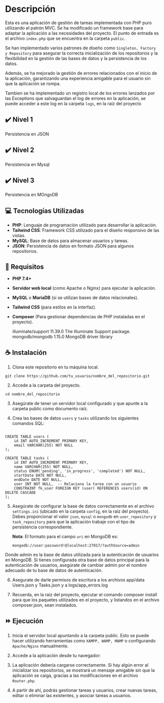 # Descripción

Esta es una aplicación de gestión de tareas implementada con PHP puro utilizando el patrón MVC. Se ha modificado un framework base para adaptar la aplicación a las necesidades del proyecto. El punto de entrada es el archivo `index.php` que se encuentra en la carpeta `public`.

Se han implementado varios patrones de diseño como `Singleton, Factory y Repository` para asegurar la correcta inicialización de los repositorios y la flexibilidad en la gestión de las bases de datos y la persistencia de los datos.

Además, se ha mejorado la gestión de errores relacionados con el inicio de la aplicación, garantizando una experiencia amigable para el usuario sin que la aplicación se rompa.

Tambien se ha implementado un registro local de los errores lanzados por las Exceptions que salvaguardan el log de errores en la aplicación, se puede acceder a este log en la carpeta `logs`, en la raíz del proyecto

## ✔️	 Nivel 1

Persistencia en JSON

## ✔️	 Nivel 2

Persistencia en Mysql


## ✔️	 Nivel 3

Persistencia en MOngoDB


## 💻 Tecnologías Utilizadas

- **PHP**: Lenguaje de programación utilizado para desarrollar la aplicación.
- **Tailwind CSS**: Framework CSS utilizado para el diseño responsivo de las vistas.
- **MySQL**: Base de datos para almacenar usuarios y tareas.
- **JSON**: Persistencia de datos en formato JSON para algunos repositorios.

## 🔑 Requisitos

- **PHP 7.4+**
- **Servidor web local** (como Apache o Nginx) para ejecutar la aplicación.
- **MySQL** o **MariaDB** (si se utilizan bases de datos relacionales).
- **Tailwind CSS** (para estilos en la interfaz).
- **Composer** (Para gestionar dependencias de PHP instaladas en el proyecto).

    illuminate/support 11.39.0 The Illuminate Support package.
    mongodb/mongodb    1.15.0  MongoDB driver library


## ☕ Instalación

1. Clona este repositorio en tu máquina local.


```git clone https://github.com/tu_usuario/nombre_del_repositorio.git```


2. Accede a la carpeta del proyecto.

```cd nombre_del_repositorio```

3. Asegúrate de tener un servidor local configurado y que apunte a la carpeta public como documento raíz.

4. Crea las bases de datos `users` y `tasks` utilizando los siguientes comandos SQL:

```

CREATE TABLE users (
    id INT AUTO_INCREMENT PRIMARY KEY,
    email VARCHAR(255) NOT NULL
);

CREATE TABLE tasks (
    id INT AUTO_INCREMENT PRIMARY KEY,
    name VARCHAR(255) NOT NULL,
    status ENUM('pending', 'in_progress', 'completed') NOT NULL,
    startDate DATE NOT NULL,
    endDate DATE NOT NULL,
    user INT NOT NULL,  -- Relaciona la tarea con un usuario
    CONSTRAINT fk_user FOREIGN KEY (user) REFERENCES users(id) ON DELETE CASCADE
);

```

5. Asegúrate de configurar la base de datos correctamente en el archivo `settings.ini` (ubicado en la carpeta `config`, en la raíz del proyecto). Debes proporcionar el valor `json`, `mysql` o `mongodb` en `user_repository` y `task_repository` para que la aplicación trabaje con el tipo de persistencia correspondiente.

   **Nota**: El formato para el campo `uri` en MongoDB es:
   ```text
   mongodb://user:password!@localhost:27017/?authSource=admin

Donde admin es la base de datos utilizada para la autenticación de usuarios en MongoDB. Si tienes configurada otra base de datos principal para la autenticación de usuarios, asegúrate de cambiar admin por el nombre adecuado de tu base de datos de autenticación.

6. Asegurate de darle permisos de escritura a los archivos app/data Users.json y Tasks.json y a logs/app_errors.log

7. Recuerda, en la raíz del proyecto, ejecutar el comando composer install para que los paquetes utilizados en el proyecto, y listandos en el archivo composer.json, sean instalados.


## ⏩ Ejecución

1. Inicia el servidor local apuntando a la carpeta public. Esto se puede hacer utilizando herramientas como `XAMPP, WAMP, MAMP` o configurando `Apache/Nginx` manualmente.

2. Accede a la aplicación desde tu navegador:

3. La aplicación debería cargarse correctamente. Si hay algún error al inicializar los repositorios, se mostrará un mensaje amigable sin que la aplicación se caiga, gracias a las modificaciones en el archivo `Router.php`.

4. A partir de ahí, podrás gestionar tareas y usuarios, crear nuevas tareas, editar o eliminar las existentes, y asociar tareas a usuarios.




